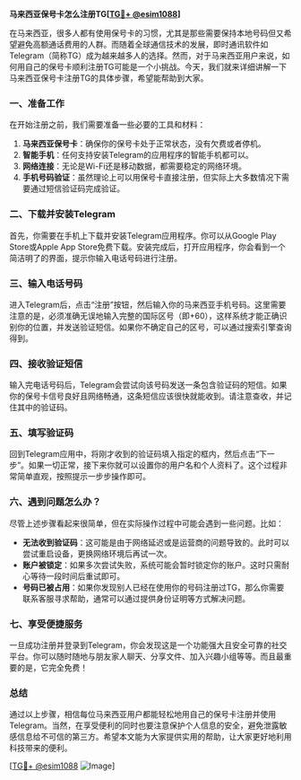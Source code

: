 **马来西亚保号卡怎么注册TG[[TG💪+ @esim1088](https://t.me/s/esim1088)]**

在马来西亚，很多人都有使用保号卡的习惯，尤其是那些需要保持本地号码但又希望避免高额通话费用的人群。而随着全球通信技术的发展，即时通讯软件如Telegram（简称TG）成为越来越多人的选择。然而，对于马来西亚用户来说，如何用自己的保号卡顺利注册TG可能是一个小挑战。今天，我们就来详细讲解一下马来西亚保号卡注册TG的具体步骤，希望能帮助到大家。

### 一、准备工作

在开始注册之前，我们需要准备一些必要的工具和材料：

1. **马来西亚保号卡**：确保你的保号卡处于正常状态，没有欠费或者停机。
2. **智能手机**：任何支持安装Telegram的应用程序的智能手机都可以。
3. **网络连接**：无论是Wi-Fi还是移动数据，都需要稳定的网络环境。
4. **手机号码验证**：虽然理论上可以用保号卡直接注册，但实际上大多数情况下需要通过短信验证码完成验证。

### 二、下载并安装Telegram

首先，你需要在手机上下载并安装Telegram应用程序。你可以从Google Play Store或Apple App Store免费下载。安装完成后，打开应用程序，你会看到一个简洁明了的界面，提示你输入电话号码进行注册。

### 三、输入电话号码

进入Telegram后，点击“注册”按钮，然后输入你的马来西亚手机号码。这里需要注意的是，必须准确无误地输入完整的国际区号（即+60），这样系统才能正确识别你的位置，并发送验证短信。如果你不确定自己的区号，可以通过搜索引擎查询得到。

### 四、接收验证短信

输入完电话号码后，Telegram会尝试向该号码发送一条包含验证码的短信。如果你的保号卡信号良好且网络畅通，这条短信应该很快就能收到。请注意查收，并记住其中的验证码。

### 五、填写验证码

回到Telegram应用中，将刚才收到的验证码填入指定的框内，然后点击“下一步”。如果一切正常，接下来你就可以设置你的用户名和个人资料了。这个过程非常简单直观，按照提示一步步操作即可。

### 六、遇到问题怎么办？

尽管上述步骤看起来很简单，但在实际操作过程中可能会遇到一些问题。比如：

- **无法收到验证码**：这可能是由于网络延迟或是运营商的问题导致的。此时可以尝试重启设备，更换网络环境后再试一次。
- **账户被锁定**：如果多次尝试失败，系统可能会暂时锁定你的账户。这时只需耐心等待一段时间后重试即可。
- **号码已被占用**：如果你发现别人已经在使用你的号码注册过TG，那么你需要联系客服寻求帮助，通常可以通过提供身份证明等方式解决问题。

### 七、享受便捷服务

一旦成功注册并登录到Telegram，你会发现这是一个功能强大且安全可靠的社交平台。你可以随时随地与朋友家人聊天、分享文件、加入兴趣小组等等。而且最重要的是，它完全免费！

### 总结

通过以上步骤，相信每位马来西亚用户都能轻松地用自己的保号卡注册并使用Telegram。当然，在享受便利的同时也要注意保护个人信息的安全，避免泄露敏感信息给不可信的第三方。希望本文能为大家提供实用的帮助，让大家更好地利用科技带来的便利。

[[TG💪+ @esim1088](https://t.me/s/esim1088) ![Image](https://i.postimg.cc/4NQfJmqS/Snipaste-2025-05-13-00-14-12.png)]